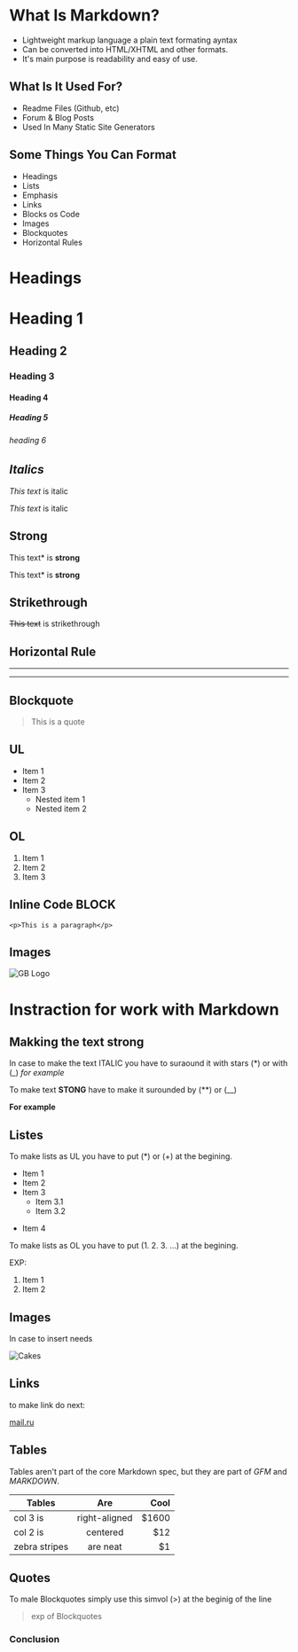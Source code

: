 # __What Is Markdown?__
 
* Lightweight markup language a plain text formating ayntax
* Can be converted into HTML/XHTML and other formats.
* It's main purpose is readability and easy of use.

## What Is It Used For? 
* Readme Files (Github, etc)
* Forum & Blog Posts 
* Used In Many Static Site Generators

## Some Things You Can Format 
* Headings 
* Lists
* Emphasis 
* Links 
* Blocks os Code
* Images 
* Blockquotes
* Horizontal Rules

# __Headings__ 
# Heading 1 
## Heading 2
### Heading 3
#### Heading 4
##### Heading 5 
###### heading 6

## _Italics_
*This text* is italic

_This text_ is italic

## **Strong**
This text* is **strong**

This text* is __strong__

## __Strikethrough__

~~This text~~ is strikethrough

## __Horizontal Rule__ 

---
___

## __Blockquote__

> This is a quote

## __UL__

* Item 1 
* Item 2
* Item 3 
    * Nested item 1
    * Nested item 2

## __OL__

1. Item 1
2. Item 2
3. Item 3

## __Inline Code BLOCK__

`<p>This is a paragraph</p>`

## __Images__

![GB Logo](GB_logo.jpeg)

# Instraction for work with Markdown

## Makking the text strong 

In case to make the text ITALIC  you have to suraound it with stars (*) or with (_) 
_for example_ 

To make text **STONG** have to make it surounded by (**) or (__)

__For example__
 

## Listes 

To make lists as UL you have to put (*) or (+) at the begining.

* Item 1
* Item 2
* Item 3 
    * Item 3.1
    * Item 3.2
+ Item 4

To make lists as OL you have to put (1. 2. 3. ...) at the begining.

EXP:

1. Item 1
2. Item 2 

## Images

In case to insert needs 

![Cakes](cakes.jpeg)


## Links

to make link do next: 

[mail.ru](https://www.mail.ru)

## Tables 

Tables aren't part of the core Markdown spec, but they are part of *GFM* and *MARKDOWN*. 

| Tables        | Are           | Cool  |
| ------------- |:-------------:| -----:|
| col 3 is      | right-aligned | $1600 |
| col 2 is      | centered      |   $12 |
| zebra stripes | are neat      |    $1 |


## Quotes 

To male Blockquotes simply use this simvol (>) at the beginig of the line 

> exp of Blockquotes 

### Conclusion 



